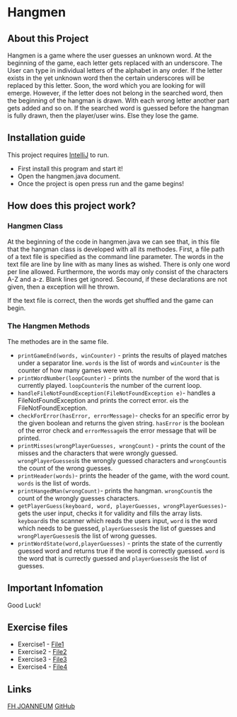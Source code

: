 # Hangmen
## About this Project
Hangmen is a game where the user guesses an unknown word. At the beginning of the game, each letter gets replaced with an underscore. The User can type in individual letters of the alphabet in any order. If the letter exists in the yet unknown word then the certain underscores will be replaced by this letter. Soon, the word which you are looking for will emerge.
However, if the letter does not belong in the searched word, then the beginning of the hangman is drawn. With each wrong letter another part gets added and so on.
If the searched word is guessed before the hangman is fully drawn, then the player/user wins. Else they lose the game.

## Installation guide
This project requires [IntelliJ](https://www.jetbrains.com/de-de/idea/download/#section=mac) to run.

- First install this program and start it!
- Open the hangmen.java document.
- Once the project is open press run and the game begins!


## How does this project work?
### Hangmen Class
At the beginning of the code in hangmen.java we can see that, in this file that the hangman class is developed with all its methodes.
First, a file path of a text file is specified as the command line parameter. The words in the text file are line by line with as many lines as wished. There is only one word per line allowed. Furthermore, the words may only consist of the characters A-Z and a-z. Blank lines get ignored.
Secound, if these declarations are not given, then a exception will he thrown.

If the text file is correct, then the words get shuffled and the game can begin.

### The Hangmen Methods
The methodes are in the same file.

* `printGameEnd(words, winCounter)` - prints the results of played matches under a separator line. `words` is the list of words and `winCounter` is the counter of how many games were won.
* `printWordNumber(loopCounter)` - prints the number of the word that is currently played. `loopCounter`is the number of the current loop.
* `handleFileNotFoundException(FileNotFoundException e)`- handles a FileNotFoundException and prints the correct error. `e`is the FileNotFoundException.
* `checkForError(hasError, errorMessage)`- checks for an specific error by the given boolean and returns the given string. `hasError` is the boolean of the error check and `errorMessage`is the error message that will be printed.
* `printMisses(wrongPlayerGuesses, wrongCount)` - prints the count of the misses and the characters that were wrongly guessed. `wrongPlayerGuesses`is the wrongly guessed characters and `wrongCount`is the count of the wrong guesses.
* `printHeader(words)`- prints the header of the game, with the word count. `words` is the list of words.
* `printHangedMan(wrongCount)`- prints the hangman. `wrongCount`is the count of the wrongly guesses characters.
* `getPlayerGuess(keyboard, word, playerGuesses, wrongPlayerGuesses)`- gets the user input, checks it for validity and fills the array lists. `keyboard`is the scanner which reads the users input, `word` is the word which needs to be guessed, `playerGuesses`is the list of guesses and `wrongPlayerGuesses`is the list of wrong guesses.
* `printWordState(word,playerGuesses)` - prints the state of the currently guessed word and returns true if the word is correctly guessed. `word` is the word that is currectly guessed and `playerGuesses`is the list of guesses.


## Important Infomation

Good Luck! 

## Exercise files
* Exercise1 - [File1](exercise1.md)
* Exercise2 - [File2](exercise2.md)
* Exercise3 - [File3](exercise3.md)
* Exercise4 - [File4](exercise4.md)

## Links

[FH JOANNEUM](https://www.fh-joanneum.at/mobile-software-development/bachelor/)
[GitHub](https://github.com/AllyssaUlz/msd21_Ulz_Allyssa.git)


